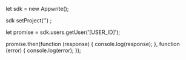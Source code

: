 let sdk = new Appwrite();

sdk
    setProject('')
;

let promise = sdk.users.getUser('[USER_ID]');

promise.then(function (response) {
    console.log(response);
}, function (error) {
    console.log(error);
});